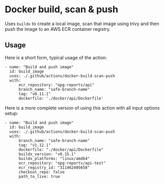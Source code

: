 # Docker build, scan & push

Uses `buildx` to create a local image, scan that image using trivy and then push the image to an AWS ECR container registry.

## Usage

Here is a short form, typical usage of the action:

```
- name: "Build and push image"
  id: build_image
  uses: ./.github/actions/docker-build-scan-push
  with:
      ecr_repository: "opg-reports/api"
      branch_name: "safe-branch-name"
      tag: "v0.11.1"
      dockerfile: './docker/api/Dockerfile'
```

Here is a more complete version of using this action with all input options setup:

```
- name: "Build and push image"
  id: build_image
  uses: ./.github/actions/docker-build-scan-push
  with:
      branch_name: "safe-branch-name"
      tag: "v1.12.1"
      dockerfile: "./docker/api/Dockerfile"
      buildx_version: "v0.15.1"
      buildx_platforms: "linux/amd64"
      ecr_repository: "opg-reports/api-test"
      ecr_registry_id: "311462405658"
      checkout_repo: false
      path_to_live: true
```
